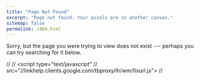 ```yaml
---
title: "Page Not Found"
excerpt: "Page not found. Your pixels are in another canvas."
sitemap: false
permalink: /404.html
---
```


Sorry, but the page you were trying to view does not exist --- perhaps you can try searching for it below.

// <script type="text/javascript">
//  var GOOG_FIXURL_LANG = 'en';
//  var GOOG_FIXURL_SITE = '{{ site.url }}'
// </script>
// <script type="text/javascript"
//  src="//linkhelp.clients.google.com/tbproxy/lh/wm/fixurl.js">
// </script>
